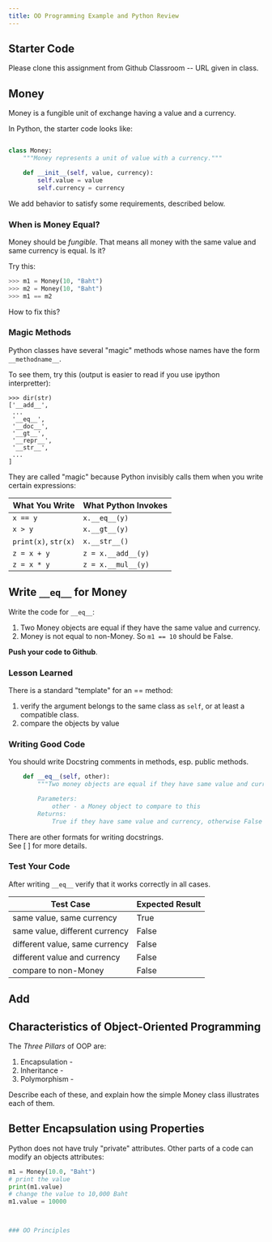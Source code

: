 ```yaml
---
title: OO Programming Example and Python Review
---
```


## Starter Code

Please clone this assignment from Github Classroom -- URL given in class.

## Money

Money is a fungible unit of exchange having a value and a currency.


In Python, the starter code looks like:
```python

class Money:
    """Money represents a unit of value with a currency."""

    def __init__(self, value, currency):
        self.value = value
        self.currency = currency
```

We add behavior to satisfy some requirements, described below.

### When is Money Equal?

Money should be *fungible*.  That means all money with the same value
and same currency is equal.  Is it?

Try this:
```python
>>> m1 = Money(10, "Baht")
>>> m2 = Money(10, "Baht")
>>> m1 == m2
```

How to fix this?

### Magic Methods

Python classes have several "magic" methods whose names have the form `__methodname__`.

To see them, try this (output is easier to read if you use ipython interpretter):
```
>>> dir(str)
['__add__',
 ...
 '__eq__',
 '__doc__',
 '__gt__',
 '__repr__',
 '__str__',
 ...
]
```

They are called "magic" because Python invisibly calls them when you write certain expressions:

| What You Write  | What Python Invokes     |
|-----------------|-------------------------|
| `x == y`        | `x.__eq__(y)`           |
| `x > y`         | `x.__gt__(y)`           |
| `print(x)`, `str(x)` | `x.__str__()`      |
| `z = x + y`     | `z = x.__add__(y)`      |
| `z = x * y`     | `z = x.__mul__(y)`      |

## Write `__eq__` for Money

Write the code for `__eq__`:

1. Two Money objects are equal if they have the same value and currency.
2. Money is not equal to non-Money.  So `m1 == 10` should be False.

**Push your code to Github**.

### Lesson Learned

There is a standard "template" for an == method:

1. verify the argument belongs to the same class as `self`, or at least a compatible class.
2. compare the objects by value

### Writing Good Code

You should write Docstring comments in methods, esp. public methods.

```python
    def __eq__(self, other):
        """Two money objects are equal if they have same value and currency.

        Parameters:
            other - a Money object to compare to this
        Returns:
            True if they have same value and currency, otherwise False
```
There are other formats for writing docstrings.  
See [ ] for more details.

### Test Your Code

After writing `__eq__` verify that it works correctly in all cases.

| Test Case   | Expected Result |
|-------------|-----------------|
| same value, same currency | True  |
| same value, different currency | False |
| different value, same currency | False |
| different value and currency | False |
| compare to non-Money | False |

## Add 

## Characteristics of Object-Oriented Programming

The *Three Pillars* of OOP are:

1. Encapsulation -
2. Inheritance -
3. Polymorphism -

Describe each of these,
and explain how the simple Money class illustrates each of them.

## Better Encapsulation using Properties

Python does not have truly "private" attributes.
Other parts of a code can modify an objects attributes:
```python
m1 = Money(10.0, "Baht")
# print the value
print(m1.value)
# change the value to 10,000 Baht
m1.value = 10000



### OO Principles



